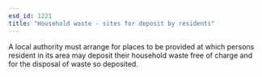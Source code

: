 ```yaml
---
esd_id: 1221
title: "Household waste - sites for deposit by residents"
---
```


A local authority must arrange for places to be provided at which persons resident in its area may deposit their household waste free of charge and for the disposal of waste so deposited.


